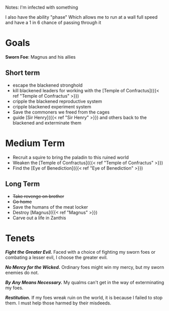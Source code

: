 Notes:
I'm infected with something

I also have the ability "phase"
Which allows me to run at a wall full speed and have a 1 in 6 chance of passing through it



# Goals

**Sworn Foe**: Magnus and his allies

## Short term
- escape the blackened stronghold
- kill blackened leaders for working with the [Temple of Confractus]({{< ref "Temple of Confractus" >}})
- cripple the blackened reproductive system
- cripple blackened experiment system
- Save the commoners we freed from the cages
- guide [Sir Henry]({{< ref "Sir Henry" >}}) and others back to the blackened and exterminate them

# Medium Term

- Recruit a squire to bring the paladin to this ruined world
- Weaken the [Temple of Confractus]({{< ref "Temple of Confractus" >}})
- Find the  [Eye of Benediction]({{< ref "Eye of Benediction" >}})

## Long Term

- ~~Take revenge on brother~~
- ~~Go home~~
- Save the humans of the meat locker
- Destroy [Magnus]({{< ref "Magnus" >}})
- Carve out a life in Zanthis


# Tenets

**_Fight the Greater Evil._** Faced with a choice of fighting my sworn foes or combating a lesser evil, I choose the greater evil.

**_No Mercy for the Wicked._** Ordinary foes might win my mercy, but my sworn enemies do not.

**_By Any Means Necessary._** My qualms can't get in the way of exterminating my foes.

**_Restitution._** If my foes wreak ruin on the world, it is because I failed to stop them. I must help those harmed by their misdeeds.